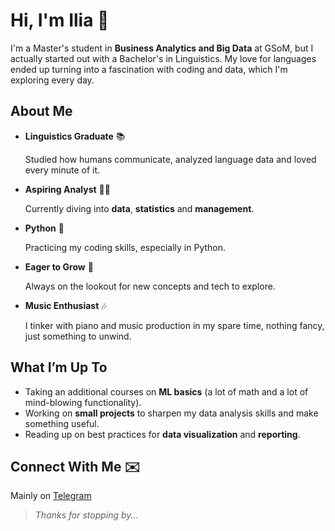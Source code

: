 # Hi, I'm Ilia 👋

I'm a Master's student in **Business Analytics and Big Data** at GSoM, but I actually started out with a Bachelor's in Linguistics. My love for languages ended up turning into a fascination with coding and data, which I'm exploring every day.

## About Me

- **Linguistics Graduate** 📚
  
  Studied how humans communicate, analyzed language data and loved every minute of it.
  
- **Aspiring Analyst** 👨‍💻

  Currently diving into **data**, **statistics** and **management**.

- **Python** 🐍

  Practicing my coding skills, especially in Python.

- **Eager to Grow** 🌱
  
  Always on the lookout for new concepts and tech to explore.

- **Music Enthusiast** 🎶
  
  I tinker with piano and music production in my spare time, nothing fancy, just something to unwind.

## What I’m Up To 
- Taking an additional courses on **ML basics** (a lot of math and a lot of mind-blowing functionality).
- Working on **small projects** to sharpen my data analysis skills and make something useful.
- Reading up on best practices for **data visualization** and **reporting**.

## Connect With Me ✉️
Mainly on [Telegram](https://t.me/nuclearsalmon)

> *Thanks for stopping by...*
